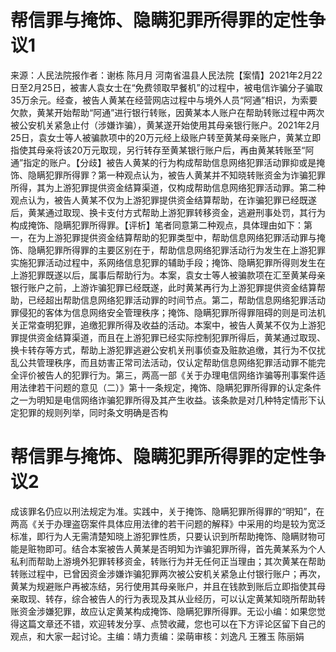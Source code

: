 # 帮信罪与掩饰、隐瞒犯罪所得罪的定性争议1

来源：人民法院报作者：谢栋 陈月月 河南省温县人民法院【案情】2021年2月22日至2月25日，被害人袁女士在“免费领取早餐机”的过程中，被电信诈骗分子骗取35万余元。经查，被告人黄某在经营网店过程中与境外人员“阿通”相识，为索要欠款，黄某开始帮助“阿通”进行银行转账，因黄某本人账户在帮助转账过程中两次被公安机关紧急止付（涉嫌诈骗），黄某遂开始使用其母亲银行账户。2021年2月25日，袁女士等人被骗款项中的20万元经上级账户转至黄某母亲账户，黄某立即指使其母亲将该20万元取现，另行转存至黄某银行账户后，再由黄某转账至“阿通”指定的账户。【分歧】被告人黄某的行为构成帮助信息网络犯罪活动罪抑或是掩饰、隐瞒犯罪所得罪？第一种观点认为，被告人黄某并不知晓转账资金为诈骗犯罪所得，其为上游犯罪提供资金结算渠道，仅构成帮助信息网络犯罪活动罪。第二种观点认为，被告人黄某不仅为上游犯罪提供资金结算帮助，在诈骗犯罪已经既遂后，黄某通过取现、换卡支付方式帮助上游犯罪转移资金，逃避刑事处罚，其行为构成掩饰、隐瞒犯罪所得罪。【评析】笔者同意第二种观点，具体理由如下：第一，在为上游犯罪提供资金结算帮助的犯罪类型中，帮助信息网络犯罪活动罪与掩饰、隐瞒犯罪所得罪的主要区别在于，帮助信息网络犯罪活动行为发生在上游犯罪实施犯罪活动过程中，系网络信息犯罪的辅助手段；掩饰、隐瞒犯罪所得则发生在上游犯罪既遂以后，属事后帮助行为。本案，袁女士等人被骗款项在汇至黄某母亲银行账户之前，上游诈骗犯罪已经既遂，此时黄某再行为上游犯罪提供资金结算帮助，已经超出帮助信息网络犯罪活动罪的时间节点。第二，帮助信息网络犯罪活动罪侵犯的客体为信息网络安全管理秩序；掩饰、隐瞒犯罪所得罪阻碍的则是司法机关正常查明犯罪，追缴犯罪所得及收益的活动。本案中，被告人黄某不仅为上游犯罪提供资金结算渠道，而且在上游犯罪已经实际控制犯罪所得后，黄某通过取现、换卡转存等方式，帮助上游犯罪逃避公安机关刑事侦查及赃款追缴，其行为不仅扰乱公共管理秩序，而且妨害正常司法活动，仅认定帮助信息网络犯罪活动罪不能完全评价被告人的犯罪行为。第三，两高一部《关于办理电信网络诈骗等刑事案件适用法律若干问题的意见（二）》第十一条规定，掩饰、隐瞒犯罪所得罪的认定条件之一为明知是电信网络诈骗犯罪所得及其产生收益。该条款是对几种特定情形下认定犯罪的规则列举，同时条文明确是否构

# 帮信罪与掩饰、隐瞒犯罪所得罪的定性争议2

成该罪名仍应以刑法规定为准。实践中，关于掩饰、隐瞒犯罪所得罪的“明知”，在两高《关于办理盗窃案件具体应用法律的若干问题的解释》中采用的均是较为宽泛标准，即行为人无需清楚知晓上游犯罪性质，只要认识到所帮助掩饰、隐瞒财物可能是赃物即可。结合本案被告人黄某是否明知为诈骗犯罪所得，首先黄某系为个人私利而帮助上游境外犯罪转移资金，转账行为并无任何正当理由；其次黄某在帮助转账过程中，已曾因资金涉嫌诈骗犯罪两次被公安机关紧急止付银行账户；再次，黄某为规避账户再被冻结，另行使用其母亲账户，并且在钱款到账后立即指使其母亲取现、转存，综合被告人的行为表现及其从业经历，可以认定黄某知晓所帮助转账资金涉嫌犯罪，故应认定黄某构成掩饰、隐瞒犯罪所得罪。无讼小编：如果您觉得这篇文章还不错，欢迎转发分享、点赞收藏，您也可以在下方评论区留下自己的观点，和大家一起讨论。主编：靖力责编：梁萌审核：刘逸凡 王雅玉 陈丽娟

